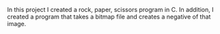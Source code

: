 In this project I created a rock, paper, scissors program in C.  In addition, I created a program that takes a bitmap file and creates a negative of that image.
